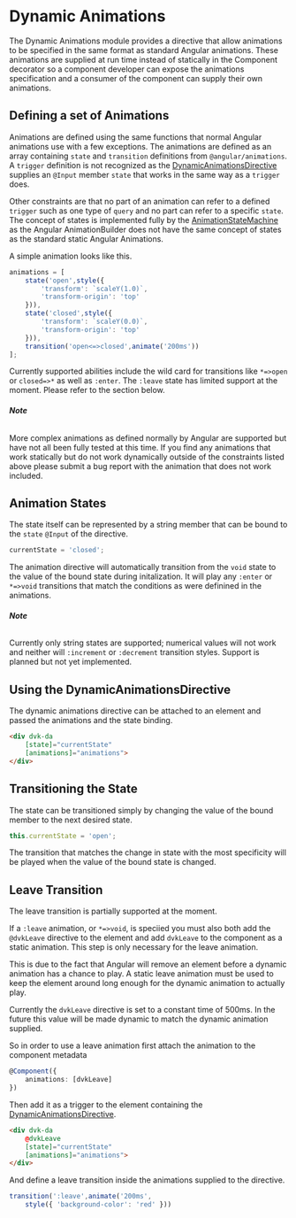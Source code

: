# **Dynamic Animations**

The Dynamic Animations module provides a directive that allow animations to be specified in the same format as standard Angular animations.  These animations are supplied at run time instead of statically in the Component decorator so a component developer can expose the animations specification and a consumer of the component can supply their own animations.

## **Defining a set of Animations**

Animations are defined using the same functions that normal Angular animations use with a few exceptions.  The animations are defined as an array containing `state` and `transition` definitions from `@angular/animations`.  A `trigger` definition is not recognized as the [DynamicAnimationsDirective](./directives/DynamicAnimationsDirective.html) supplies an `@Input` member `state` that works in the same way as a `trigger` does.

Other constraints are that no part of an animation can refer to a defined `trigger` such as one type of `query` and no part can refer to a specific `state`.  The concept of states is implemented fully by the [AnimationStateMachine](./interfaces/AnimationStateMachine.html) as the Angular AnimationBuilder does not have the same concept of states as the standard static Angular Animations.

A simple animation looks like this.

```ts
animations = [
    state('open',style({
        'transform': `scaleY(1.0)`,
        'transform-origin': 'top'
    })),
    state('closed',style({
        'transform': `scaleY(0.0)`,
        'transform-origin': 'top'
    })),
    transition('open<=>closed',animate('200ms'))
];
```

Currently supported abilities include the wild card for transitions like `*=>open` or `closed=>*` as well as `:enter`.  The `:leave` state has limited support at the moment.  Please refer to the section below.

###### **Note**

More complex animations as defined normally by Angular are supported but have not all been fully tested at this time.  If you find any animations that work statically but do not work dynamically outside of the constraints listed above please submit a bug report with the animation that does not work included.

## **Animation States**

The state itself can be represented by a string member that can be bound to the `state` `@Input` of the directive.  

```ts
currentState = 'closed';
```

The animation directive will automatically transition from the `void` state to the value of the bound state during initalization.  It will play any `:enter` or `*=>void` transitions that match the conditions as were definined in the animations.

###### **Note**

Currently only string states are supported; numerical values will not work and neither will `:increment` or `:decrement` transition styles.  Support is planned but not yet implemented.

## **Using the DynamicAnimationsDirective**

The dynamic animations directive can be attached to an element and passed the animations and the state binding.

```html
<div dvk-da
    [state]="currentState"
    [animations]="animations">
</div>
```

## **Transitioning the State**

The state can be transitioned simply by changing the value of the bound member to the next desired state.

```ts
this.currentState = 'open';
```

The transition that matches the change in state with the most specificity will be played when the value of the bound state is changed.

## **Leave Transition**

The leave transition is partially supported at the moment.

If a `:leave` animation, or `*=>void`, is speciied you must also both
add the `@dvkLeave` directive to the element and add `dvkLeave` to 
the component as a static animation.  This step is only necessary
for the leave animation. 

This is due to the fact that Angular will remove an element before a dynamic animation has a chance to play.  A static leave animation must be used to keep the element around long enough for the dynamic animation to actually play.

Currently the `dvkLeave` directive is set to a constant time of 500ms.  In the future this value will be made dynamic to match the dynamic animation supplied.

So in order to use a leave animation first attach the animation to the component metadata

```ts
@Component({
    animations: [dvkLeave]
})
```

Then add it as a trigger to the element containing the [DynamicAnimationsDirective](./directives/DynamicAnimationsDirective.html).

```html
<div dvk-da
    @dvkLeave
    [state]="currentState"
    [animations]="animations">
</div>
```

And define a leave transition inside the animations supplied to the directive.

```ts
transition(':leave',animate('200ms',
    style({ 'background-color': 'red' }))
```
